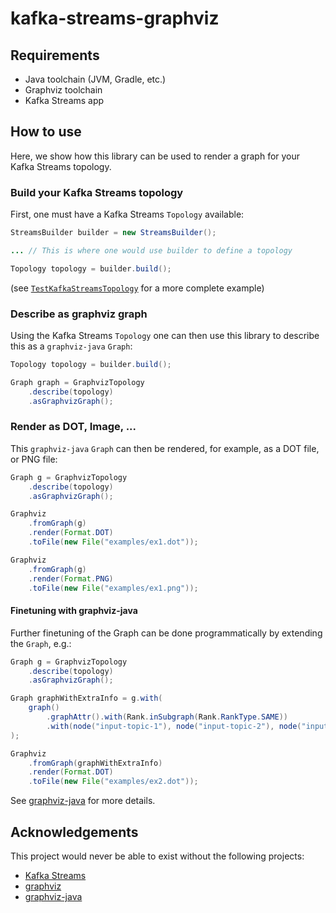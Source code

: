 # kafka-streams-graphviz

## Requirements
- Java toolchain (JVM, Gradle, etc.)
- Graphviz toolchain
- Kafka Streams app

## How to use
Here, we show how this library can be used to render a graph for your Kafka Streams topology.

### Build your Kafka Streams topology
First, one must have a Kafka Streams `Topology` available:
```java
StreamsBuilder builder = new StreamsBuilder();

... // This is where one would use builder to define a topology

Topology topology = builder.build();
```
(see [`TestKafkaStreamsTopology`](test/java/kstreams/graphviz/TestKafkaStreamsTopology) for a more complete example)

### Describe as graphviz graph
Using the Kafka Streams `Topology` one can then use this library to describe this as a `graphviz-java` `Graph`:
```java
Topology topology = builder.build();

Graph graph = GraphvizTopology
    .describe(topology)
    .asGraphvizGraph();
```

### Render as DOT, Image, ...
This `graphviz-java` `Graph` can then be rendered, for example, as a DOT file, or PNG file:
```java
Graph g = GraphvizTopology
    .describe(topology)
    .asGraphvizGraph();

Graphviz
    .fromGraph(g)
    .render(Format.DOT)
    .toFile(new File("examples/ex1.dot"));

Graphviz
    .fromGraph(g)
    .render(Format.PNG)
    .toFile(new File("examples/ex1.png"));
```

#### Finetuning with graphviz-java
Further finetuning of the Graph can be done programmatically by extending the `Graph`, e.g.:
```java
Graph g = GraphvizTopology
    .describe(topology)
    .asGraphvizGraph();

Graph graphWithExtraInfo = g.with(
    graph()
        .graphAttr().with(Rank.inSubgraph(Rank.RankType.SAME))
        .with(node("input-topic-1"), node("input-topic-2"), node("input-topic-3"))
);

Graphviz
    .fromGraph(graphWithExtraInfo)
    .render(Format.DOT)
    .toFile(new File("examples/ex2.dot"));
```

See [graphviz-java](https://github.com/nidi3/graphviz-java) for more details.

## Acknowledgements
This project would never be able to exist without the following projects:
- [Kafka Streams](https://kafka.apache.org/documentation/streams/)
- [graphviz](https://graphviz.org)
- [graphviz-java](https://github.com/nidi3/graphviz-java)
